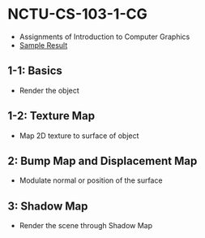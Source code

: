 # NCTU-CS-103-1-CG
- Assignments of Introduction to Computer Graphics
- [Sample Result](https://github.com/mayone/NCTU-CS-103-1-CG/wiki)

## 1-1: Basics
- Render the object

## 1-2: Texture Map
- Map 2D texture to surface of object

## 2: Bump Map and Displacement Map
- Modulate normal or position of the surface

## 3: Shadow Map
- Render the scene through Shadow Map